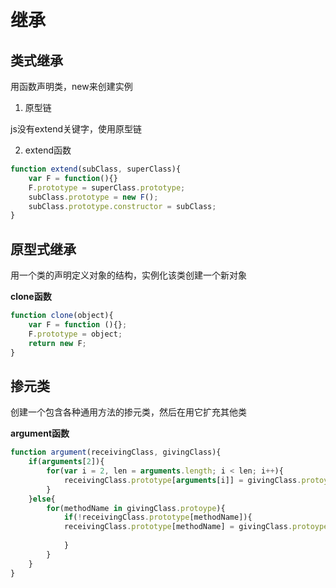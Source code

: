 # 继承

## 类式继承

用函数声明类，new来创建实例

1. 原型链

js没有extend关键字，使用原型链

2. extend函数

```js
function extend(subClass, superClass){
    var F = function(){}
    F.prototype = superClass.prototype;
    subClass.prototype = new F();
    subClass.prototype.constructor = subClass;
}
```

## 原型式继承

用一个类的声明定义对象的结构，实例化该类创建一个新对象

**clone函数**

```js
function clone(object){
    var F = function (){};
    F.prototype = object;
    return new F;
}
```

## 掺元类

创建一个包含各种通用方法的掺元类，然后在用它扩充其他类

**argument函数**

```js
function argument(receivingClass, givingClass){
    if(arguments[2]){
        for(var i = 2, len = arguments.length; i < len; i++){
            receivingClass.prototype[arguments[i]] = givingClass.protoype[arguments[i]];
        }
    }else{
        for(methodName in givingClass.protoype){
            if(!receivingClass.prototype[methodName]){
            receivingClass.prototype[methodName] = givingClass.protoype[methodName];
                
            }
        }
    }
}
```